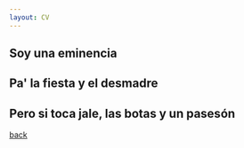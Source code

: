 ```yaml
---
layout: CV
---
```


## Soy una eminencia
## Pa' la fiesta y el desmadre
## Pero si toca jale, las botas y un pasesón


[back](./index)
